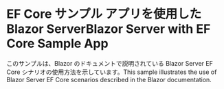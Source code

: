 # <a name="blazor-server-with-ef-core-sample-app"></a><span data-ttu-id="8a6cc-101">EF Core サンプル アプリを使用した Blazor Server</span><span class="sxs-lookup"><span data-stu-id="8a6cc-101">Blazor Server with EF Core Sample App</span></span>

<span data-ttu-id="8a6cc-102">このサンプルは、Blazor のドキュメントで説明されている Blazor Server EF Core シナリオの使用方法を示しています。</span><span class="sxs-lookup"><span data-stu-id="8a6cc-102">This sample illustrates the use of Blazor Server EF Core scenarios described in the Blazor documentation.</span></span>
